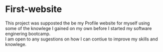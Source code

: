 # First-website
This project was supposted the be my Profile website for myself using some of the knowlege I gained on my own before I started my software enginering bootcamp.<br>
I am open to any sugestions on how I can contiue to improve my skills and knowlege.
